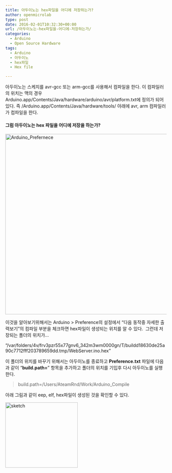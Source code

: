 ```yaml
---
title: 아두이노는 hex파일을 어디에 저장하는가?
author: openmicrolab
type: post
date: 2016-02-01T10:32:30+00:00
url: /아두이노는-hex파일을-어디에-저장하는가/
categories:
  - Arduino
  - Open Source Hardware
tags:
  - Arduino
  - 아두이노
  - hex파일
  - Hex file

---
```

아두이노는 스케치를 avr-gcc 또는 arm-gcc를 사용해서 컴파일을 한다. 이 컴파일러의 위치는 맥의 경우 Arduino.app/Contents/Java/hardware/arduino/avr/platform.txt에 정의가 되어 있다. 즉 /Arduino.app/Contents/Java/hardware/tools/ 아래에 avr, arm 컴파일러가 컴파일을 한다.

#### 그럼 아두이노는 hex 파일을 어디에 저장을 하는가?

[<img loading="lazy" class="aligncenter  wp-image-3525" src="/images/2016/02/Arduino_Prefernece.png" alt="Arduino_Prefernece" width="628" height="564" srcset="/images/2016/02/Arduino_Prefernece.png 905w, /images/2016/02/Arduino_Prefernece-300x270.png 300w" sizes="(max-width: 628px) 100vw, 628px" />][1]

이것을 알아보기위해서는 Arduino > Preference의 설정에서 &#8220;다음 동작중 자세한 출력보기&#8221;의 컴파일 부분을 체크하면 hex파일이 생성되는 위치를 알 수 있다.  그런데 저장되는 폴더의 위치가&#8230;

&#8220;/var/folders/4v/frv3pzr55x77gnv6_342m3wm0000gn/T/buildd18630de25a90c7712fff203789659dd.tmp/WebServer.ino.hex&#8221;

이 폴더의 위치를 바꾸기 위해서는 아두이노를 종료하고 **Preference.txt** 파일에 다음과 같이 &#8220;**build.path=**&#8221; 항목을 추가하고 폴더의 위치를 기입후 다시 아두이노를 실행한다.

> build.path=/Users/AteamRnd/Work/Arduino_Compile

아래 그림과 같이 eep, elf, hex파일이 생성된 것을 확인할 수 있다.

[<img loading="lazy" class="aligncenter size-full wp-image-3524" src="/images/2016/02/sketch.png" alt="sketch" width="226" height="204" />][2]

&nbsp;

 [1]: /images/2016/02/Arduino_Prefernece.png
 [2]: /images/2016/02/sketch.png